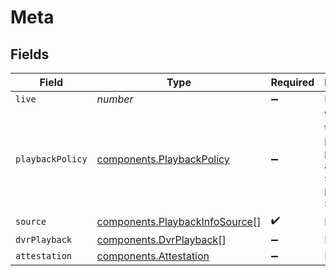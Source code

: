 # Meta


## Fields

| Field                                                                            | Type                                                                             | Required                                                                         | Description                                                                      | Example                                                                          |
| -------------------------------------------------------------------------------- | -------------------------------------------------------------------------------- | -------------------------------------------------------------------------------- | -------------------------------------------------------------------------------- | -------------------------------------------------------------------------------- |
| `live`                                                                           | *number*                                                                         | :heavy_minus_sign:                                                               | N/A                                                                              | 0                                                                                |
| `playbackPolicy`                                                                 | [components.PlaybackPolicy](../../models/components/playbackpolicy.md)           | :heavy_minus_sign:                                                               | Whether the playback policy for a asset or stream is public or signed            |                                                                                  |
| `source`                                                                         | [components.PlaybackInfoSource](../../models/components/playbackinfosource.md)[] | :heavy_check_mark:                                                               | N/A                                                                              |                                                                                  |
| `dvrPlayback`                                                                    | [components.DvrPlayback](../../models/components/dvrplayback.md)[]               | :heavy_minus_sign:                                                               | N/A                                                                              |                                                                                  |
| `attestation`                                                                    | [components.Attestation](../../models/components/attestation.md)                 | :heavy_minus_sign:                                                               | N/A                                                                              |                                                                                  |